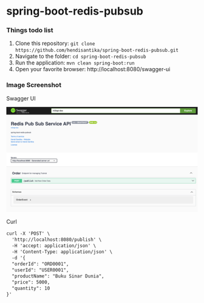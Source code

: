 # spring-boot-redis-pubsub

### Things todo list

1. Clone this repository: `git clone https://github.com/hendisantika/spring-boot-redis-pubsub.git`
2. Navigate to the folder: `cd spring-boot-redis-pubsub`
3. Run the application: `mvn clean spring-boot:run`
4. Open your favorite browser: http://localhost:8080/swagger-ui

### Image Screenshot

Swagger UI

![Swagger UI](img/Swagger-UI.png "Swagger UI")

Curl

```shell
curl -X 'POST' \
  'http://localhost:8080/publish' \
  -H 'accept: application/json' \
  -H 'Content-Type: application/json' \
  -d '{
  "orderId": "ORD0001",
  "userId": "USER0001",
  "productName": "Buku Sinar Dunia",
  "price": 5000,
  "quantity": 10
}'
```
